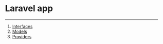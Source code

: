 # Laravel app

---

1. [Interfaces](./Interfaces/_readme.md)
2. [Models](./Models/_readme.md)
3. [Providers](./Providers/_readme.md)
